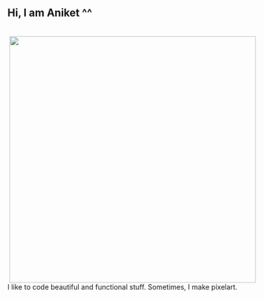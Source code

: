 <h2 align="left">Hi, I am Aniket ^^</h2>
<br>
<div align="center">

<img align="right" width="500px" src="https://github.com/re1san/re1san/blob/main/Blink.gif?raw=true" />
<div align="left">
I like to code beautiful and functional stuff.
Sometimes, I make pixelart.
</div>

</div>
<br>


